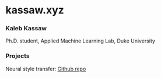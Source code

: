 # kassaw.xyz

### Kaleb Kassaw
Ph.D. student, Applied Machine Learning Lab, Duke University

### Projects
Neural style transfer: [Github repo](https://github.com/kalebkassaw/dnn-styler)
